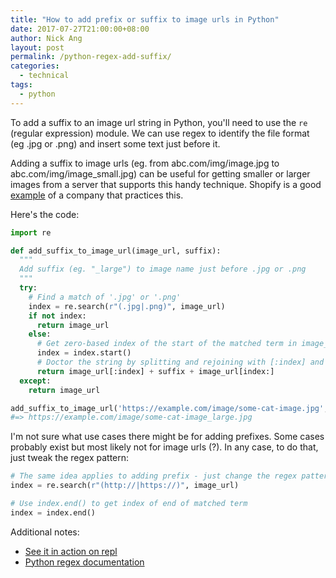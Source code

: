 ```yaml
---
title: "How to add prefix or suffix to image urls in Python"
date: 2017-07-27T21:00:00+08:00
author: Nick Ang
layout: post
permalink: /python-regex-add-suffix/
categories:
  - technical
tags:
  - python
---
```


To add a suffix to an image url string in Python, you'll need to use the `re` (regular expression) module. We can use regex to identify the file format (eg .jpg or .png) and insert some text just before it.

Adding a suffix to image urls (eg. from abc.com/img/image.jpg to abc.com/img/image_small.jpg) can be useful for getting smaller or larger images from a server that supports this handy technique. Shopify is a good [example][1] of a company that practices this.

<!--more-->

Here's the code:

```py
import re

def add_suffix_to_image_url(image_url, suffix):
  """
  Add suffix (eg. "_large") to image name just before .jpg or .png
  """
  try:
    # Find a match of '.jpg' or '.png'
    index = re.search(r"(.jpg|.png)", image_url)
    if not index:
      return image_url
    else:
      # Get zero-based index of the start of the matched term in image_url
      index = index.start()
      # Doctor the string by splitting and rejoining with [:index] and [index:]!
      return image_url[:index] + suffix + image_url[index:]
  except:
    return image_url

add_suffix_to_image_url('https://example.com/image/some-cat-image.jpg', '_large')
#=> https://example.com/image/some-cat-image_large.jpg
```

I'm not sure what use cases there might be for adding prefixes. Some cases probably exist but most likely not for image urls (?). In any case, to do that, just tweak the regex pattern:

```py
# The same idea applies to adding prefix - just change the regex pattern
index = re.search(r"(http://|https://)", image_url)

# Use index.end() to get index of end of matched term
index = index.end()
```

Additional notes:
- [See it in action on repl](https://repl.it/JlLS)
- [Python regex documentation](https://docs.python.org/2/library/re.html)

[1]: https://ecommerce.shopify.com/c/ecommerce-design/t/very-important-please-read-new-image-sizes-supported-up-to-2048x2048-for-retina-support-110766
